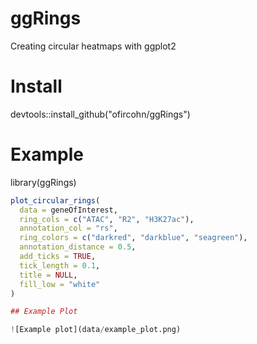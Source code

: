 # ggRings
Creating circular heatmaps with ggplot2

# Install
devtools::install_github("ofircohn/ggRings")

# Example 
library(ggRings)

```r
plot_circular_rings(
  data = geneOfInterest,
  ring_cols = c("ATAC", "R2", "H3K27ac"),
  annotation_col = "rs",
  ring_colors = c("darkred", "darkblue", "seagreen"),
  annotation_distance = 0.5,
  add_ticks = TRUE,
  tick_length = 0.1,
  title = NULL,
  fill_low = "white"
)

## Example Plot

![Example plot](data/example_plot.png)
